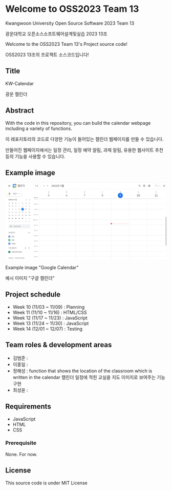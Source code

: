 # Welcome to OSS2023 Team 13

Kwangwoon University Open Source Software 2023 Team 13

광운대학교 오픈소스소프트웨어설계및실습 2023 13조

Welcome to the OSS2023 Team 13's Project source code!

OSS2023 13조의 프로젝트 소스코드입니다!

## Title

KW-Calendar

광운 캘린더

## Abstract

With the code in this repository, you can build the calendar webpage including a variety of functions.

이 레포지토리의 코드로 다양한 기능이 들어있는 캘린더 웹페이지를 만들 수 있습니다.

만들어진 웹페이지에서는 일정 관리, 일정 예약 알림, 과제 알림, 유용한 웹사이트 추천 등의 기능을 사용할 수 있습니다.

## Example image

![calendar example image](/image/example_image.png)

Example image "Google Calendar"

예시 이미지 "구글 캘린더"
 
## Project schedule

- Week 10 (11/03 ~ 11/09) : Planning
- Week 11 (11/10 ~ 11/16) : HTML/CSS
- Week 12 (11/17 ~ 11/23) : JavaScript
- Week 13 (11/24 ~ 11/30) : JavaScript
- Week 14 (12/01 ~ 12/07) : Testing

## Team roles & development areas

- 김범준 : 
- 이홍일 : 
- 정해성 : function that shows the location of the classroom which is written in the calendar
캘린더 일정에 적힌 교실을 지도 이미지로 보여주는 기능 구현
- 최성윤 : 

## Requirements

- JavaScript
- HTML
- CSS

### Prerequisite

None. For now.

## License
This source code is under MIT License

